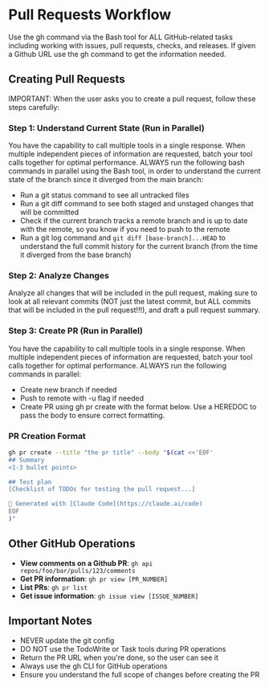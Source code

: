 # Pull Requests Workflow

Use the gh command via the Bash tool for ALL GitHub-related tasks including working with issues, pull requests, checks, and releases. If given a Github URL use the gh command to get the information needed.

## Creating Pull Requests

IMPORTANT: When the user asks you to create a pull request, follow these steps carefully:

### Step 1: Understand Current State (Run in Parallel)

You have the capability to call multiple tools in a single response. When multiple independent pieces of information are requested, batch your tool calls together for optimal performance. ALWAYS run the following bash commands in parallel using the Bash tool, in order to understand the current state of the branch since it diverged from the main branch:

- Run a git status command to see all untracked files
- Run a git diff command to see both staged and unstaged changes that will be committed
- Check if the current branch tracks a remote branch and is up to date with the remote, so you know if you need to push to the remote
- Run a git log command and `git diff [base-branch]...HEAD` to understand the full commit history for the current branch (from the time it diverged from the base branch)

### Step 2: Analyze Changes

Analyze all changes that will be included in the pull request, making sure to look at all relevant commits (NOT just the latest commit, but ALL commits that will be included in the pull request!!!), and draft a pull request summary.

### Step 3: Create PR (Run in Parallel)

You have the capability to call multiple tools in a single response. When multiple independent pieces of information are requested, batch your tool calls together for optimal performance. ALWAYS run the following commands in parallel:

- Create new branch if needed
- Push to remote with -u flag if needed
- Create PR using gh pr create with the format below. Use a HEREDOC to pass the body to ensure correct formatting.

### PR Creation Format

```bash
gh pr create --title "the pr title" --body "$(cat <<'EOF'
## Summary
<1-3 bullet points>

## Test plan
[Checklist of TODOs for testing the pull request...]

🤖 Generated with [Claude Code](https://claude.ai/code)
EOF
)"
```

## Other GitHub Operations

- **View comments on a Github PR**: `gh api repos/foo/bar/pulls/123/comments`
- **Get PR information**: `gh pr view [PR_NUMBER]`
- **List PRs**: `gh pr list`
- **Get issue information**: `gh issue view [ISSUE_NUMBER]`

## Important Notes

- NEVER update the git config
- DO NOT use the TodoWrite or Task tools during PR operations
- Return the PR URL when you're done, so the user can see it
- Always use the gh CLI for GitHub operations
- Ensure you understand the full scope of changes before creating the PR